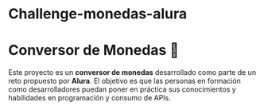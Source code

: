 # Challenge-monedas-alura

# Conversor de Monedas 💱

Este proyecto es un **conversor de monedas** desarrollado como parte de un reto propuesto por **Alura**.
El objetivo es que las personas en formación como desarrolladores puedan poner en práctica sus conocimientos y habilidades en programación y consumo de APIs.
